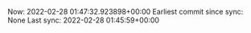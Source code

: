 Now: 2022-02-28 01:47:32.923898+00:00 Earliest commit since sync: None Last sync: 2022-02-28 01:45:59+00:00
